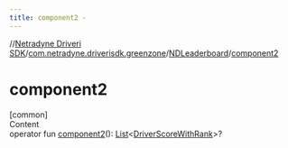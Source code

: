 ```yaml
---
title: component2 -
---
```

//[Netradyne Driveri SDK](../../index.md)/[com.netradyne.driverisdk.greenzone](../index.md)/[NDLeaderboard](index.md)/[component2](component2.md)



# component2  
[common]  
Content  
operator fun [component2](component2.md)(): [List](https://kotlinlang.org/api/latest/jvm/stdlib/kotlin.collections/-list/index.html)<[DriverScoreWithRank](../-driver-score-with-rank/index.md)>?  



